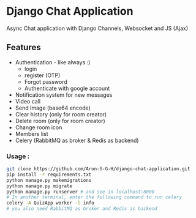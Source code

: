 # Django Chat Application
Async Chat application with Django Channels, Websocket and JS (Ajax) 

## Features
- Authentication - like always :)
  - login
  - register (OTP)
  - Forgot password
  - Authenticate with google account
- Notification system for new messages
- Video call
- Send Image (base64 encode)
- Clear history (only for room creator)
- Delete room (only for room creator)
- Change room icon
- Members list
- Celery (RabbitMQ as broker & Redis as backend)

### Usage :
```bash
git clone https://github.com/Aron-S-G-H/django-chat-application.git
pip install -r requirements.txt
python manage.py makemigrations
python manage.py migrate
python manage.py runserver # and see in localhost:8000
# In another terminal, enter the following command to run celery
celery -A QuizApp worker -l info
# you also need RabbitMQ as broker and Redis as backend
```
